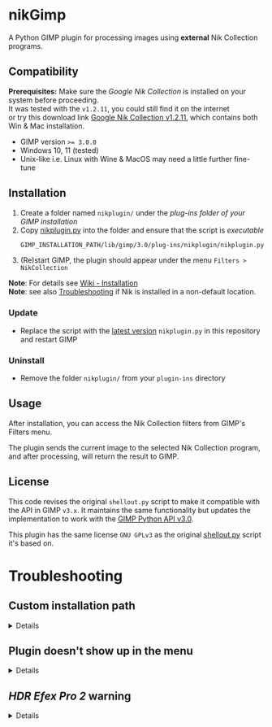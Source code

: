 # nikGimp

A Python GIMP plugin for processing images using **external** Nik Collection programs.

## Compatibility

**Prerequisites:** Make sure the *Google Nik Collection* is installed on your system before proceeding.<br>
It was tested with the `v1.2.11`, you could still find it on the internet<br>
or try this download link [Google Nik Collection v1.2.11][download_link],
which contains both Win & Mac installation.

- GIMP version `>= 3.0.0`
- Windows 10, 11 (tested)
- Unix-like i.e. Linux with Wine & MacOS may need a little further fine-tune

## Installation

1. Create a folder named `nikplugin/` under the *plug-ins folder of your GIMP installation*
2. Copy [nikplugin.py](nikplugin.py) into the folder and ensure that the script is *executable*
    ```sh
    GIMP_INSTALLATION_PATH/lib/gimp/3.0/plug-ins/nikplugin/nikplugin.py
    ```
3. (Re)start GIMP, the plugin should appear under the menu `Filters > NikCollection`

**Note**: For details see [Wiki - Installation](https://github.com/iiey/nikgimp/wiki/install)<br>
**Note**: see also [Troubleshooting](#custom-installation-path) if Nik is installed in a non-default location.

### Update
- Replace the script with the [latest version][releases] `nikplugin.py` in this repository and restart GIMP

### Uninstall
- Remove the folder `nikplugin/` from your `plugin-ins` directory

## Usage

After installation, you can access the Nik Collection filters from GIMP's Filters menu.

The plugin sends the current image to the selected Nik Collection program, and after processing, will return the result to GIMP.

## License

This code revises the original `shellout.py` script to make it compatible with the API in GIMP `v3.x`.
It maintains the same functionality but updates the implementation to work with the [GIMP Python API v3.0][api30].

This plugin has the same license `GNU GPLv3` as the original [shellout.py][gimp2_shellout] script it's based on.


# Troubleshooting

## Custom installation path

<details>

Specify path in the variable `NIK_BASE_PATH` of the script to match your machine configuration,
If you have installed Nik Collection in a non-default location.<br>
Following paths are considered default:
- Linux with Wine: `$HOME/.wine/drive_c/Program Files`
- macOS: `/Application`
- Win: `C:/Program Files`

</details>

## Plugin doesn't show up in the menu

<details>

Please verify with these following checks.<br>
In most case a new reinstallation of [latest GIMP3 version](https://www.gimp.org/downloads/) resolves the issues.<br>
After all, you could find posts, ask [gimp-forum.net][gimp_forum] or file an [issue report][issue_report]
with details.

### 1. Verify GIMP installation

Ensure GIMP3 is properly installed with Python support:

1. Add official demo plugin `GIMP_INSTALL/lib/gimp/3.0/plug-ins/test-dialog/`[test-dialog.py][test_dialog]
2. Restart GIMP and check if the test plugin appears under `Filters > Development > Demos`
3. If the `Test dialog...` plugin isn't there either, then is not an issue with this plugin
but general GIMP problem, a reinstallation may help.

### 2. Check plugin location

In GIMP, go to `Edit > Preferences > Folders > Plug-ins`, ensure that we placed plugin folder in one of the listed directories there. This may differ between machine-wide and user installations.

### 3. Test Python module availability

1. Open `GIMP > Filters > Development > Python-Fu > Python Console`
2. Input [these imports][loc_libs] into the interpreter and press `Enter`:
```python
import gi
gi.require_version("Gimp", "3.0")
gi.require_version("GimpUi", "3.0")
gi.require_version("Gegl", "0.4")
from gi.repository import GLib
from gi.repository import GObject
from gi.repository import Gegl
from gi.repository import Gimp
from gi.repository import GimpUi
from gi.repository import Gio
from gi.repository import Gtk
```

Any error indicates that the necessary Python module is missing and it's a GIMP issue that reinstallation may help.

### 4. Check file & permissions

- Ensure you downloaded the latest version of the plugin and the *file content is intact*, as Python is sensitive to indentation.
- Under Unix-like, the script must has *executable* permission: `chmod +x nikplugin.py`

### 5. Check for error messages

Run GIMP console in verbose mode from command-line:
```
GIMP_INSTALL/bin/gimp-console-3.0.exe --verbose
```

If error occurs, gimp reinstallation may resolve issue or file a report.

</details>

## *HDR Efex Pro 2* warning

<details>

If you encounter the warning message `Plugin cannot identify 'Documents' path on your system`,<br>
you need to manually add your additional `Documents` path in your local script at [this location][loc_doc]<br>.
To determine the path by `right-click` on the folder and select `Documents Properties > Location`.

Explanation: The HDR program in this version doesn't override the input image when you click the "Save" button.<br>
Instead, it saves the output at its default location: `Documents/INPUT_FILENAME_HDR.ext`.<br>
Since the GIMP Python does not have the `win32com.client` module installed, it cannot determine the resolved "Documents" path.
Therefore, you need to specify it manually if it is configured differently from the default.

</details>


<!--references-->
[api30]: https://developer.gimp.org/api/3.0
[download_link]: https://www.techspot.com/downloads/6809-google-nik-collection.html
[gimp2_shellout]: https://github.com/iiey/nikgimp/blob/main/gimp2x/shellout.py
[gimp_forum]: https://www.gimp-forum.net/Forum-Gimp-2-99-Gimp-3-0
[issue_report]: https://github.com/iiey/nikGimp/issues
[loc_doc]: https://github.com/iiey/nikGimp/blob/29260dfe52e2e4afbd3f2bacf26f9fce0234369b/nikplugin.py#L154
[loc_libs]: https://github.com/iiey/nikGimp/blob/9c1e5f927679043a5f9697b31e055647cbd3f3a2/nikplugin.py#L18-L32
[releases]: https://github.com/iiey/nikgimp/blob/main/CHANGELOG.md
[test_dialog]: https://gitlab.gnome.org/GNOME/gimp/-/blob/master/plug-ins/python/test-dialog.py